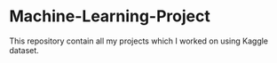 # Machine-Learning-Project
This repository contain all my projects which I worked on using Kaggle dataset.
